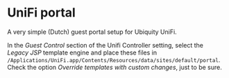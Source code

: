 # UniFi portal

A very simple (Dutch) guest portal setup for Ubiquity UniFi.

In the _Guest Control_ section of the Unifi Controller setting, select the _Legacy JSP_ template engine and place these files in `/Applications/UniFi.app/Contents/Resources/data/sites/default/portal`. Check the option _Override templates with custom changes_, just to be sure.
